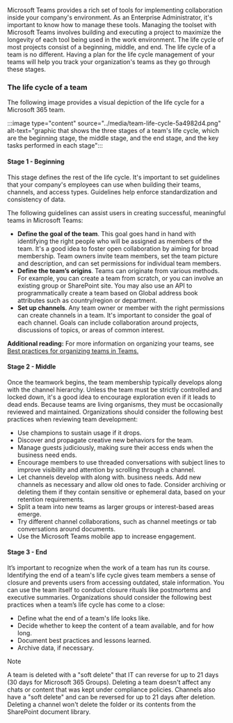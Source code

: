 Microsoft Teams provides a rich set of tools for implementing collaboration inside your company's environment. As an Enterprise Administrator, it's important to know how to manage these tools. Managing the toolset with Microsoft Teams involves building and executing a project to maximize the longevity of each tool being used in the work environment. The life cycle of most projects consist of a beginning, middle, and end. The life cycle of a team is no different. Having a plan for the life cycle management of your teams will help you track your organization's teams as they go through these stages.

### The life cycle of a team

The following image provides a visual depiction of the life cycle for a Microsoft 365 team.

:::image type="content" source="../media/team-life-cycle-5a4982d4.png" alt-text="graphic that shows the three stages of a team's life cycle, which are the beginning stage, the middle stage, and the end stage, and the key tasks performed in each stage":::


#### Stage 1 - Beginning

This stage defines the rest of the life cycle. It's important to set guidelines that your company's employees can use when building their teams, channels, and access types. Guidelines help enforce standardization and consistency of data.

The following guidelines can assist users in creating successful, meaningful teams in Microsoft Teams:

 *  **Define the goal of the team**. This goal goes hand in hand with identifying the right people who will be assigned as members of the team. It's a good idea to foster open collaboration by aiming for broad membership. Team owners invite team members, set the team picture and description, and can set permissions for individual team members.
 *  **Define the team’s origins**. Teams can originate from various methods. For example, you can create a team from scratch, or you can involve an existing group or SharePoint site. You may also use an API to programmatically create a team based on Global address book attributes such as country/region or department.
 *  **Set up channels**. Any team owner or member with the right permissions can create channels in a team. It's important to consider the goal of each channel. Goals can include collaboration around projects, discussions of topics, or areas of common interest.

**Additional reading:** For more information on organizing your teams, see [Best practices for organizing teams in Teams.](/microsoftteams/best-practices-organizing)

#### Stage 2 - Middle

Once the teamwork begins, the team membership typically develops along with the channel hierarchy. Unless the team must be strictly controlled and locked down, it's a good idea to encourage exploration even if it leads to dead ends. Because teams are living organisms, they must be occasionally reviewed and maintained. Organizations should consider the following best practices when reviewing team development:

 *  Use champions to sustain usage if it drops.
 *  Discover and propagate creative new behaviors for the team.
 *  Manage guests judiciously, making sure their access ends when the business need ends.
 *  Encourage members to use threaded conversations with subject lines to improve visibility and attention by scrolling through a channel.
 *  Let channels develop with along with. business needs. Add new channels as necessary and allow old ones to fade. Consider archiving or deleting them if they contain sensitive or ephemeral data, based on your retention requirements.
 *  Split a team into new teams as larger groups or interest-based areas emerge.
 *  Try different channel collaborations, such as channel meetings or tab conversations around documents.
 *  Use the Microsoft Teams mobile app to increase engagement.

#### Stage 3 - End

It’s important to recognize when the work of a team has run its course. Identifying the end of a team's life cycle gives team members a sense of closure and prevents users from accessing outdated, stale information. You can use the team itself to conduct closure rituals like postmortems and executive summaries. Organizations should consider the following best practices when a team’s life cycle has come to a close:

 *  Define what the end of a team's life looks like.
 *  Decide whether to keep the content of a team available, and for how long.
 *  Document best practices and lessons learned.
 *  Archive data, if necessary.

> [!NOTE]
> A team is deleted with a "soft delete" that IT can reverse for up to 21 days (30 days for Microsoft 365 Groups). Deleting a team doesn't affect any chats or content that was kept under compliance policies. Channels also have a "soft delete" and can be reversed for up to 21 days after deletion. Deleting a channel won't delete the folder or its contents from the SharePoint document library.
